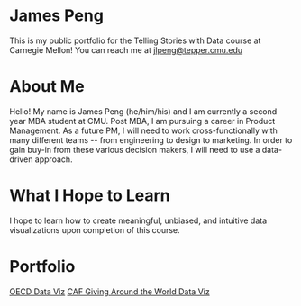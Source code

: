 # James Peng
This is my public portfolio for the Telling Stories with Data course at Carnegie Mellon! You can reach me at jlpeng@tepper.cmu.edu

# About Me
Hello! My name is James Peng (he/him/his) and I am currently a second year MBA student at CMU. Post MBA, I am pursuing a career in Product Management. As a future PM, I will need to work cross-functionally with many different teams -- from engineering to design to marketing. In order to gain buy-in from these various decision makers, I will need to use a data-driven approach.

# What I Hope to Learn
I hope to learn how to create meaningful, unbiased, and intuitive data visualizations upon completion of this course.

# Portfolio
[OECD Data Viz](/OECDviz.md)
[CAF Giving Around the World Data Viz](/CAFgiving.md)

